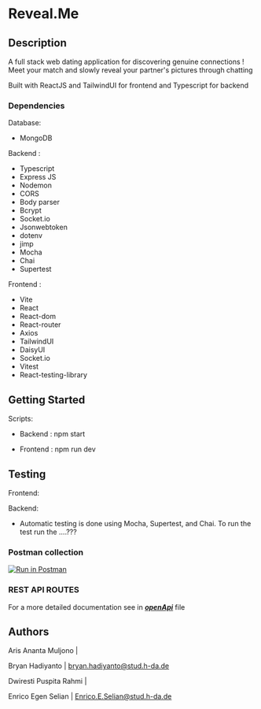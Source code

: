 # Reveal.Me

## Description

A full stack web dating application for discovering genuine connections ! Meet your match and slowly reveal your partner's pictures through chatting

Built with ReactJS and TailwindUI for frontend and Typescript for backend

### Dependencies

Database:
- MongoDB

Backend :

- Typescript
- Express JS
- Nodemon
- CORS
- Body parser
- Bcrypt
- Socket.io
- Jsonwebtoken
- dotenv
- jimp
- Mocha
- Chai
- Supertest

Frontend :

- Vite
- React
- React-dom
- React-router
- Axios
- TailwindUI
- DaisyUI
- Socket.io
- Vitest
- React-testing-library

## Getting Started
Scripts:

- Backend : npm start

- Frontend : npm run dev

## Testing
Frontend:

Backend:

- Automatic testing is done using Mocha, Supertest, and Chai. To run the test run the ....???

### Postman collection

[![Run in Postman](https://run.pstmn.io/button.svg)](https://app.getpostman.com/run-collection/cf4410757371a6823eb0?action=collection%2Fimport)

### REST API ROUTES

For a more detailed documentation see in **_[openApi]_** file

[openApi]: https://code.fbi.h-da.de/stdwrahm/reveal.me/-/blob/main/Backend/reveal.me/openApi/openapi.yaml#/ "OpenApi Page"


## Authors
Aris Ananta Muljono | 

Bryan Hadiyanto | bryan.hadiyanto@stud.h-da.de

Dwiresti Puspita Rahmi |

Enrico Egen Selian | Enrico.E.Selian@stud.h-da.de
